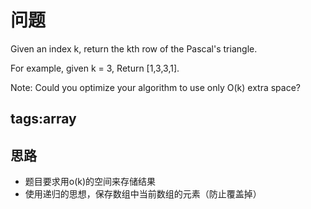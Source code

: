 # 问题
Given an index k, return the kth row of the Pascal's triangle.

For example, given k = 3,
Return [1,3,3,1].

Note:
Could you optimize your algorithm to use only O(k) extra space?

## tags:array

## 思路
* 题目要求用o(k)的空间来存储结果
* 使用递归的思想，保存数组中当前数组的元素（防止覆盖掉）
　
